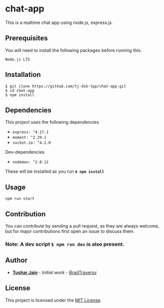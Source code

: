 # chat-app

This is a realtime chat app using node.js, express.js.

## Prerequisites

You will need to install the following packages before running this.

```
Node.js LTS
```

## Installation

```
$ git clone https://github.com/tj-dsk-tpp/chat-app.git
$ cd chat-app
$ npm install
```

## Dependencies

This project uses the following dependencies

-   `express: ^4.17.1`
-   `moment: ^2.29.1`
-   `socket.io: ^4.2.0`

Dev-dependencies

-   `nodemon: ^2.0.12`

These will be installed as you run **`$ npm install`**

## Usage

```
npm run start
```

## Contribution

You can contribute by sending a pull request, as they are always welcome, but for major contributions first open an issue to discuss them.

### Note: A dev script **`$ npm run dev`** is also present.

## Author

-   **[Tushar Jain](https://github.com/tj-dsk-tpp/)** - _Initial work_ - [BradTraversy](https://github.com/bradtraversy)

## License

This project is licensed under the [MIT License](https://choosealicense.com/licenses/mit/).
